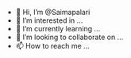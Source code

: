 - 👋 Hi, I’m @Saimapalari
- 👀 I’m interested in ...
- 🌱 I’m currently learning ...
- 💞️ I’m looking to collaborate on ...
- 📫 How to reach me ...

<!---
Saimapalari/Saimapalari is a ✨ special ✨ repository because its `README.md` (this file) appears on your GitHub profile.
You can click the Preview link to take a look at your changes.
--->
